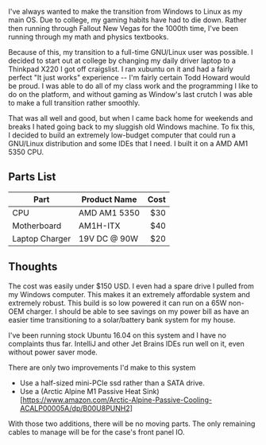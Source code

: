 I've always wanted to make the transition from Windows to Linux as my main OS. Due to college, my gaming habits have had to die down. Rather then running through Fallout New Vegas for the 1000th time, I've been running through my math and physics textbooks. 

Because of this, my transition to a full-time GNU/Linux user was possible. I decided to start out at college by changing my daily driver laptop to a Thinkpad X220 I got off craigslist. I ran xubuntu on it and had a fairly perfect "It just works" experience -- I'm fairly certain Todd Howard would be proud. I was able to do all of my class work and the programming I like to do on the platform, and without gaming as Window's last crutch I was able to make a full transition rather smoothly. 

That was all well and good, but when I came back home for weekends and breaks I hated going back to my sluggish old Windows machine. To fix this, I decided to build an extremely low-budget computer that could run a GNU/Linux distribution and some IDEs that I need. I built it on a AMD AM1 5350 CPU.

Parts List
---



| Part           | Product Name | Cost   |
| -------------- | ------------ | -----: |
| CPU            | AMD AM1 5350 | $30    |
| Motherboard    | AM1H-ITX     | $40    |
| Laptop Charger | 19V DC @ 90W | $20    |



Thoughts
---

The cost was easily under $150 USD. I even had a spare drive I pulled from my Windows computer. This makes it an extremely affordable system and extremely robust. This build is so low powered it can run on a 65W non-OEM charger. I should be able to see savings on my power bill as have an easier time transitioning to a solar/battery bank system for my house.

I've been running stock Ubuntu 16.04 on this system and I have no complaints thus far. IntelliJ and other Jet Brains IDEs run well on it, even without power saver mode.

There are only two improvements I'd make to this system

* Use a half-sized mini-PCIe ssd rather than a SATA drive.
* Use a (Arctic Alpine M1 Passive Heat Sink)[https://www.amazon.com/Arctic-Alpine-Passive-Cooling-ACALP00005A/dp/B00U8PUNH2]

With those two additions, there will be no moving parts. The only remaining cables to manage will be for the case's front panel IO.
